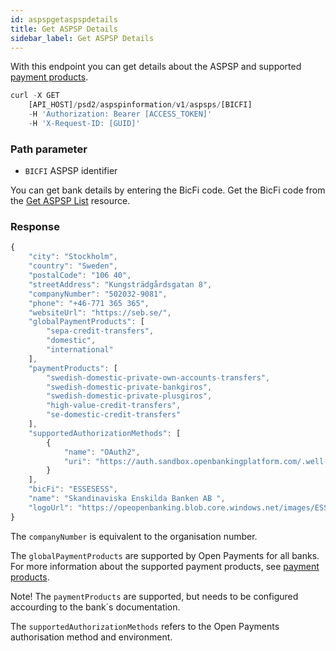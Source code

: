 ```yaml
---
id: aspspgetaspspdetails
title: Get ASPSP Details
sidebar_label: Get ASPSP Details
---
```

With this endpoint you can get details about the ASPSP and supported [payment products](paymentproducts.md).

```javascript
curl -X GET
    [API_HOST]/psd2/aspspinformation/v1/aspsps/[BICFI]
    -H 'Authorization: Bearer [ACCESS_TOKEN]'
    -H 'X-Request-ID: [GUID]'
```

### Path parameter
- `BICFI` ASPSP identifier

You can get bank details by entering the BicFi code. Get the BicFi code from the [Get ASPSP List](aspspgetaspsplist.md) resource.

### Response
```javascript
{
    "city": "Stockholm",
    "country": "Sweden",
    "postalCode": "106 40",
    "streetAddress": "Kungsträdgårdsgatan 8",
    "companyNumber": "502032-9081",
    "phone": "+46-771 365 365",
    "websiteUrl": "https://seb.se/",
    "globalPaymentProducts": [
        "sepa-credit-transfers",
        "domestic",
        "international"
    ],
    "paymentProducts": [
        "swedish-domestic-private-own-accounts-transfers",
        "swedish-domestic-private-bankgiros",
        "swedish-domestic-private-plusgiros",
        "high-value-credit-transfers",
        "se-domestic-credit-transfers"
    ],
    "supportedAuthorizationMethods": [
        {
            "name": "OAuth2",
            "uri": "https://auth.sandbox.openbankingplatform.com/.well-known/openid-configuration"
        }
    ],
    "bicFi": "ESSESESS",
    "name": "Skandinaviska Enskilda Banken AB ",
    "logoUrl": "https://opeopenbanking.blob.core.windows.net/images/ESSESESS.jpg"
}
```
The ``companyNumber`` is equivalent to the organisation number. 

The ``globalPaymentProducts`` are supported by Open Payments for all banks. For more information about the supported payment products, see [payment products](paymentproducts.md).

Note! The ``paymentProducts`` are supported, but needs to be configured accourding to the bank´s documentation.

The ``supportedAuthorizationMethods`` refers to the Open Payments authorisation method and environment.